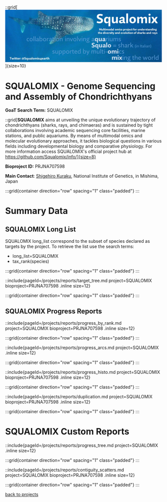::grid[![GoaT](/static/images/Squalomix-logo5.jpeg)]{size=10}

# SQUALOMIX - Genome Sequencing and Assembly of Chondrichthyans

**GoaT Search Term:** SQUALOMIX

::grid[**SQUALOMIX** aims at unveiling the unique evolutionary trajectory of chondrichthyans (sharks, rays, and chimaeras) and is sustained by tight collaborations involving academic sequencing core facilities, marine stations, and public aquariums. By means of multimodal omics and molecular evolutionary approaches, it tackles biological questions in various fields including developmental biology and comparative physiology. For more information access SQUALOMIX's official project hub at https://github.com/Squalomix/info/]{size=8}

**Bioproject ID:** PRJNA707598

**Main Contact**: [Shigehiro Kuraku](skuraku@nig.ac.jp), National Institute of Genetics, in Mishima, Japan

:::grid{container direction="row" spacing="1" class="padded"}
:::

# Summary Data

## SQUALOMIX Long List

SQUALOMIX long_list correspond to the subset of species declared as targets by the project. To retrieve the list use the search terms:

- long_list=SQUALOMIX
- tax_rank(species)

:::grid{container direction="row" spacing="1" class="padded"}
:::

::include{pageId=/projects/reports/target_tree.md project=SQUALOMIX bioproject=PRJNA707598 .inline size=12}

:::grid{container direction="row" spacing="1" class="padded"}
:::

## SQUALOMIX Progress Reports

::include{pageId=/projects/reports/progress_by_rank.md project=SQUALOMIX bioproject=PRJNA707598 .inline size=12}

:::grid{container direction="row" spacing="1" class="padded"}
:::

::include{pageId=/projects/reports/progress_arcs.md project=SQUALOMIX .inline size=12}

:::grid{container direction="row" spacing="1" class="padded"}
:::

::include{pageId=/projects/reports/progress_histo.md project=SQUALOMIX bioproject=PRJNA707598 .inline size=12}

:::grid{container direction="row" spacing="1" class="padded"}
:::

::include{pageId=/projects/reports/duplication.md project=SQUALOMIX bioproject=PRJNA707598 .inline size=12}

:::grid{container direction="row" spacing="1" class="padded"}
:::

# SQUALOMIX Custom Reports

::include{pageId=/projects/reports/progress_tree.md project=SQUALOMIX .inline size=12}

:::grid{container direction="row" spacing="1" class="padded"}
:::

::include{pageId=/projects/reports/contiguity_scatters.md project=SQUALOMIX bioproject=PRJNA707598 .inline size=12}

:::grid{container direction="row" spacing="1" class="padded"}
:::

[back to projects](/projects)
